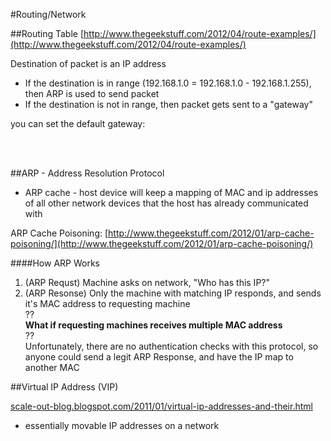 #Routing/Network

##Routing Table
[http://www.thegeekstuff.com/2012/04/route-examples/](http://www.thegeekstuff.com/2012/04/route-examples/)

Destination of packet is an IP address

* If the destination is in range (192.168.1.0 = 192.168.1.0 - 192.168.1.255), then ARP is used to send packet
* If the destination is not in range, then packet gets sent to a "gateway"

you can set the default gateway:

<br/>
<br/>

##ARP - Address Resolution Protocol
* ARP cache - host device will keep a mapping of MAC and ip addresses of all other network devices that the host has already communicated with

ARP Cache Poisoning: [http://www.thegeekstuff.com/2012/01/arp-cache-poisoning/](http://www.thegeekstuff.com/2012/01/arp-cache-poisoning/)

####How ARP Works
1. (ARP Requst) Machine asks on network, "Who has this IP?"
2. (ARP Resonse) Only the machine with matching IP responds, and sends it's MAC address to requesting machine   
 ??  
 __What if requesting machines receives multiple MAC address__  
 ??  
Unfortunately, there are no authentication checks with this protocol, so anyone could send a legit ARP Response, and have the IP map to another MAC

##Virtual IP Address (VIP)

[scale-out-blog.blogspot.com/2011/01/virtual-ip-addresses-and-their.html](scale-out-blog.blogspot.com/2011/01/virtual-ip-addresses-and-their.html)

* essentially movable IP addresses on a network
